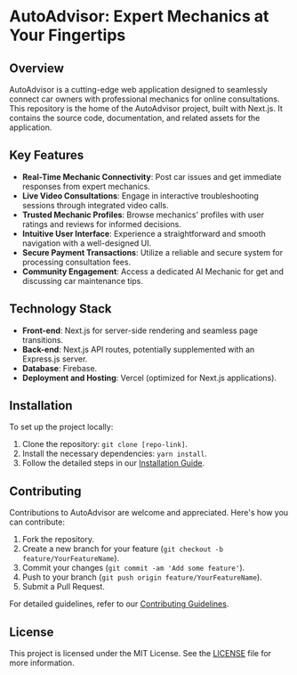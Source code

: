 # AutoAdvisor: Expert Mechanics at Your Fingertips

## Overview

AutoAdvisor is a cutting-edge web application designed to seamlessly connect car owners with professional mechanics for online consultations. This repository is the home of the AutoAdvisor project, built with Next.js. It contains the source code, documentation, and related assets for the application.

## Key Features

- **Real-Time Mechanic Connectivity**: Post car issues and get immediate responses from expert mechanics.
- **Live Video Consultations**: Engage in interactive troubleshooting sessions through integrated video calls.
- **Trusted Mechanic Profiles**: Browse mechanics' profiles with user ratings and reviews for informed decisions.
- **Intuitive User Interface**: Experience a straightforward and smooth navigation with a well-designed UI.
- **Secure Payment Transactions**: Utilize a reliable and secure system for processing consultation fees.
- **Community Engagement**: Access a dedicated AI Mechanic for get and discussing car maintenance tips.

## Technology Stack

- **Front-end**: Next.js for server-side rendering and seamless page transitions.
- **Back-end**: Next.js API routes, potentially supplemented with an Express.js server.
- **Database**: Firebase.
- **Deployment and Hosting**: Vercel (optimized for Next.js applications).

## Installation

To set up the project locally:

1. Clone the repository: `git clone [repo-link]`.
2. Install the necessary dependencies: `yarn install`.
3. Follow the detailed steps in our [Installation Guide](link-to-installation-guide).

## Contributing

Contributions to AutoAdvisor are welcome and appreciated. Here's how you can contribute:

1. Fork the repository.
2. Create a new branch for your feature (`git checkout -b feature/YourFeatureName`).
3. Commit your changes (`git commit -am 'Add some feature'`).
4. Push to your branch (`git push origin feature/YourFeatureName`).
5. Submit a Pull Request.

For detailed guidelines, refer to our [Contributing Guidelines](link-to-contributing-guidelines).

## License

This project is licensed under the MIT License. See the [LICENSE](link-to-license) file for more information.
